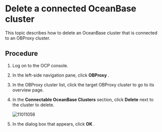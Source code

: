 Delete a connected OceanBase cluster 
=========================================================

This topic describes how to delete an OceanBase cluster that is connected to an OBProxy cluster. 

Procedure 
------------------------------

1. Log on to the OCP console.

   

2. In the left-side navigation pane, click **OBProxy** .

   

3. In the OBProxy cluster list, click the target OBProxy cluster to go to its overview page.

   

4. In the **Connectable OceanBase Clusters** section, click **Delete** next to the cluster to delete.

   ![11011056](https://help-static-aliyun-doc.aliyuncs.com/assets/img/en-US/3659917361/p345986.png)
   

5. In the dialog box that appears, click **OK** .

   



